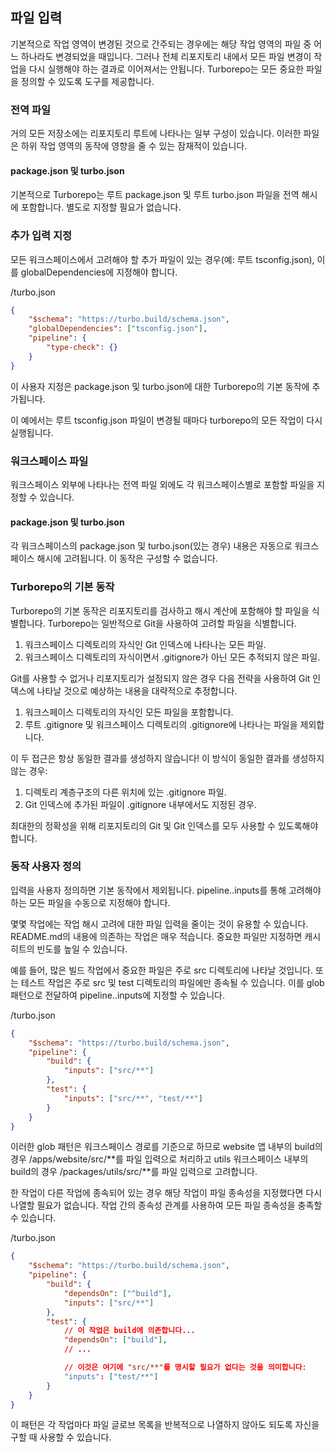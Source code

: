 ## 파일 입력

기본적으로 작업 영역이 변경된 것으로 간주되는 경우에는 해당 작업 영역의 파일 중 어느 하나라도 변경되었을 때입니다. 그러나 전체 리포지토리 내에서 모든 파일 변경이 작업을 다시 실행해야 하는 결과로 이어져서는 안됩니다. Turborepo는 모든 중요한 파일을 정의할 수 있도록 도구를 제공합니다.

### 전역 파일

거의 모든 저장소에는 리포지토리 루트에 나타나는 일부 구성이 있습니다. 이러한 파일은 하위 작업 영역의 동작에 영향을 줄 수 있는 잠재적이 있습니다.

#### package.json 및 turbo.json

기본적으로 Turborepo는 루트 package.json 및 루트 turbo.json 파일을 전역 해시에 포함합니다. 별도로 지정할 필요가 없습니다.

### 추가 입력 지정

모든 워크스페이스에서 고려해야 할 추가 파일이 있는 경우(예: 루트 tsconfig.json), 이를 globalDependencies에 지정해야 합니다.

/turbo.json

```json
{
    "$schema": "https://turbo.build/schema.json",
    "globalDependencies": ["tsconfig.json"],
    "pipeline": {
        "type-check": {}
    }
}
```

이 사용자 지정은 package.json 및 turbo.json에 대한 Turborepo의 기본 동작에 추가됩니다.

이 예에서는 루트 tsconfig.json 파일이 변경될 때마다 turborepo의 모든 작업이 다시 실행됩니다.

### 워크스페이스 파일

워크스페이스 외부에 나타나는 전역 파일 외에도 각 워크스페이스별로 포함할 파일을 지정할 수 있습니다.

#### package.json 및 turbo.json

각 워크스페이스의 package.json 및 turbo.json(있는 경우) 내용은 자동으로 워크스페이스 해시에 고려됩니다. 이 동작은 구성할 수 없습니다.

### Turborepo의 기본 동작

Turborepo의 기본 동작은 리포지토리를 검사하고 해시 계산에 포함해야 할 파일을 식별합니다. Turborepo는 일반적으로 Git을 사용하여 고려할 파일을 식별합니다.

1. 워크스페이스 디렉토리의 자식인 Git 인덱스에 나타나는 모든 파일.
2. 워크스페이스 디렉토리의 자식이면서 .gitignore가 아닌 모든 추적되지 않은 파일.

Git를 사용할 수 없거나 리포지토리가 설정되지 않은 경우 다음 전략을 사용하여 Git 인덱스에 나타날 것으로 예상하는 내용을 대략적으로 추정합니다.

1. 워크스페이스 디렉토리의 자식인 모든 파일을 포함합니다.
2. 루트 .gitignore 및 워크스페이스 디렉토리의 .gitignore에 나타나는 파일을 제외합니다.

이 두 접근은 항상 동일한 결과를 생성하지 않습니다! 이 방식이 동일한 결과를 생성하지 않는 경우:

1. 디렉토리 계층구조의 다른 위치에 있는 .gitignore 파일.
2. Git 인덱스에 추가된 파일이 .gitignore 내부에서도 지정된 경우.

최대한의 정확성을 위해 리포지토리의 Git 및 Git 인덱스를 모두 사용할 수 있도록해야 합니다.

### 동작 사용자 정의

입력을 사용자 정의하면 기본 동작에서 제외됩니다. pipeline.<task>.inputs를 통해 고려해야 하는 모든 파일을 수동으로 지정해야 합니다.

몇몇 작업에는 작업 해시 고려에 대한 파일 입력을 줄이는 것이 유용할 수 있습니다. README.md의 내용에 의존하는 작업은 매우 적습니다. 중요한 파일만 지정하면 캐시 히트의 빈도를 높일 수 있습니다.

예를 들어, 많은 빌드 작업에서 중요한 파일은 주로 src 디렉토리에 나타날 것입니다. 또는 테스트 작업은 주로 src 및 test 디렉토리의 파일에만 종속될 수 있습니다. 이를 glob 패턴으로 전달하여 pipeline.<task>.inputs에 지정할 수 있습니다.

/turbo.json

```json
{
    "$schema": "https://turbo.build/schema.json",
    "pipeline": {
        "build": {
            "inputs": ["src/**"]
        },
        "test": {
            "inputs": ["src/**", "test/**"]
        }
    }
}
```

이러한 glob 패턴은 워크스페이스 경로를 기준으로 하므로 website 앱 내부의 build의 경우 /apps/website/src/**를 파일 입력으로 처리하고 utils 워크스페이스 내부의 build의 경우 /packages/utils/src/**를 파일 입력으로 고려합니다.

한 작업이 다른 작업에 종속되어 있는 경우 해당 작업이 파일 종속성을 지정했다면 다시 나열할 필요가 없습니다. 작업 간의 종속성 관계를 사용하여 모든 파일 종속성을 충족할 수 있습니다.

/turbo.json

```json
{
    "$schema": "https://turbo.build/schema.json",
    "pipeline": {
        "build": {
            "dependsOn": ["^build"],
            "inputs": ["src/**"]
        },
        "test": {
            // 이 작업은 build에 의존합니다...
            "dependsOn": ["build"],
            // ...

            // 이것은 여기에 "src/**"를 명시할 필요가 없다는 것을 의미합니다:
            "inputs": ["test/**"]
        }
    }
}
```

이 패턴은 각 작업마다 파일 글로브 목록을 반복적으로 나열하지 않아도 되도록 자신을 구할 때 사용할 수 있습니다.
